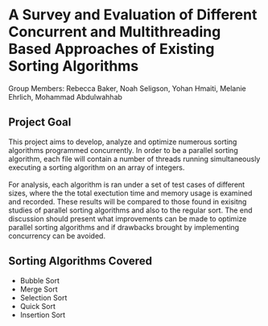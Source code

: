 # A Survey and Evaluation of Different Concurrent and Multithreading Based Approaches of Existing Sorting Algorithms

Group Members: Rebecca Baker, Noah Seligson, Yohan Hmaiti, Melanie Ehrlich, Mohammad Abdulwahhab

## Project Goal

This project aims to develop, analyze and optimize numerous sorting algorithms programmed concurrently. In order to be a parallel sorting algorithm, each file will contain a number of threads running simultaneously executing a sorting algorithm on an array of integers. 
<br/><br/>
For analysis, each algorithm is ran under a set of test cases of different sizes, where the the total exectution time and memory usage is examined and recorded. These results will be compared to those found in exisitng studies of parallel sorting algorithms and also to the regular sort. The end discussion should present what improvements can be made to optimize parallel sorting algorithms and if drawbacks brought by implementing concurrency can be avoided.

## Sorting Algorithms Covered
* Bubble Sort
* Merge Sort
* Selection Sort
* Quick Sort
* Insertion Sort
